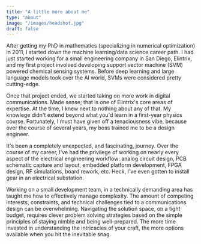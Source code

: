 ```yaml
---
title: "A little more about me"
type: "about"
image: "/images/headshot.jpg"
draft: false
---
```


After getting my PhD in mathematics (specializing in numerical optimization) in 2011, I started down the machine learning/data science career path.  I had just started working for a small engineering company in San Diego, Elintrix, and my first project involved developing support vector machine (SVM) powered chemical sensing systems.  Before deep learning and large language models took over the AI world, SVMs were considered pretty cutting-edge.  

Once that project ended, we started taking on more work in digital communications.  Made sense; that is one of Elintrix's core areas of expertise.  At the time, I knew next to nothing about any of that.  My knowlege didn't extend beyond what you'd learn in a first-year physics course.  Fortunately, I must have given off a tenaciousness vibe, because over the course of several years, my boss trained me to be a design engineer.     

It's been a completely unexpected, and fascinating, journey.  Over the course of my career, I've had the privilege of working on nearly every aspect of the electrical engineering workflow: analog circuit design, PCB schematic capture and layout, embedded platform development, FPGA design, RF simulations, board rework, etc.  Heck, I've even gotten to install gear in an electrical substation.       

Working on a small development team, in a technically demanding area has taught me how to effectively manage complexity.  The amount of competing interests, constraints, and technical challenges tied to a communications design can be overwhelming.  Navigating the solution space, on a tight budget, requires clever problem solving strategies based on the simple principles of staying nimble and being well-prepared.  The more time invested in understanding the intricacies of your craft, the more options available when you hit the inevitable snag.   

